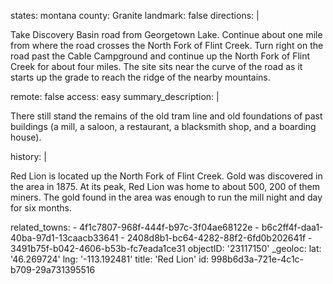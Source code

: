 states: montana
county: Granite
landmark: false
directions: |
  <p>Take Discovery Basin road from Georgetown Lake. Continue about one mile from where the road crosses the North Fork of Flint Creek. Turn right on the road past the Cable Campground and continue up the North Fork of Flint Creek for about four miles. The site sits near the curve of the road as it starts up the grade to reach the ridge of the nearby mountains.
  </p>
remote: false
access: easy
summary_description: |
  <p>There still stand the remains of the old tram line and old foundations of past buildings (a mill, a saloon, a restaurant, a blacksmith shop, and a boarding house).
  </p>
history: |
  <p>Red Lion is located up the North Fork of Flint Creek. Gold was discovered in the area in 1875. At its peak, Red Lion was home to about 500, 200 of them miners. The gold found in the area was enough to run the mill night and day for six months.
  </p>
related_towns:
  - 4f1c7807-968f-444f-b97c-3f04ae68122e
  - b6c2ff4f-daa1-40ba-97d1-13caacb33641
  - 2408d8b1-bc64-4282-88f2-6fd0b202641f
  - 3491b75f-b042-4606-b53b-fc7eada1ce31
objectID: '23117150'
_geoloc:
  lat: '46.269724'
  lng: '-113.192481'
title: 'Red Lion'
id: 998b6d3a-721e-4c1c-b709-29a731395516
